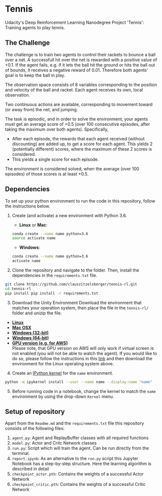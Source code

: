# Tennis
Udacity's Deep Reinforcement Learning Nanodegree Project 'Tennis': Training agents
to play tennis.

## The Challenge
The challenge is to train two agents to control their rackets to bounce a ball over a net. 
A successfull hit over the net is rewarded with a positive value of +0.1. 
If the agent fails, e.g. if it lets the ball hit the ground or hits the ball out of bounds, it receives a negative reward of 0.01.
Therefore both agents' goal is to keep the ball in play.  

The observation space consists of 8 variables corresponding to the position and velocity of the ball and racket. 
Each agent receives its own, local observation.  

Two continuous actions are available, corresponding to movement toward (or away from) the net, and jumping.

The task is episodic, and in order to solve the environment, your agents must get an average score of +0.5 (over 100 consecutive episodes, after taking the maximum over both agents). 
Specifically,


- After each episode, the rewards that each agent received (without discounting) are added up, to get a score for each agent. This yields 2 (potentially different) scores, where the maximum of these 2 scores is considered.
- This yields a single score for each episode.

The environment is considered solved, when the average (over 100 episodes) of those scores is at least +0.5.

## Dependencies

To set up your python environment to run the code in this repository, follow the instructions below.

1. Create (and activate) a new environment with Python 3.6.

	- __Linux__ or __Mac__: 
	```bash
	conda create --name name python=3.6
	source activate name
	```
	- __Windows__: 
	```bash
	conda create --name name python=3.6 
	activate name
	```

2. Clone the repository and navigate to the folder.  Then, install the dependencies in the `requirements.txt` file.
```bash
git clone https://github.com/clauszitzelsberger/tennis-rl.git
cd tennis-rl
pip install pip install -r requirements.txt
```

3. Download the Unity Environment
Download the environment that matches your operation system, then place the file in the `tennis-rl/` folder and unizip the file.  

- [__Linux__](https://s3-us-west-1.amazonaws.com/udacity-drlnd/P3/Tennis/Tennis_Linux.zip)
- [__Mac OSX__](https://s3-us-west-1.amazonaws.com/udacity-drlnd/P3/Tennis/Tennis.app.zip)
- [__Windows (32-bit)__](https://s3-us-west-1.amazonaws.com/udacity-drlnd/P3/Tennis/Tennis_Windows_x86.zip)
- [__Windows (64-bit)__](https://s3-us-west-1.amazonaws.com/udacity-drlnd/P3/Tennis/Tennis_Windows_x86_64.zip)  
- [__GPU version (e.g. for AWS)__](https://s3-us-west-1.amazonaws.com/udacity-drlnd/P3/Tennis/Tennis_Linux_NoVis.zip)  
Please note, that GPU version on AWS will only work if virtual screen is not enabled (you will not be able to watch the agent). 
If you would like to do so, please follow the instructions in this [link](https://github.com/Unity-Technologies/ml-agents/blob/master/docs/Training-on-Amazon-Web-Service.md)
and then download the environment for the Linux operating system above.  
	
4. Create an [IPython kernel](http://ipython.readthedocs.io/en/stable/install/kernel_install.html) for the `name` environment.  
```bash
python -m ipykernel install --user --name name --display-name "name"
````

5. Before running code in a notebook, change the kernel to match the `name` environment by using the drop-down `Kernel` menu. 
  
## Setup of repository
Apart from the `Readme.md` and the `requirements.txt` file this repository consists of the following files:

1. `agent.py`: Agent and ReplayBuffer classes with all required functions
2. `model.py`: Actor and Critc Network classes
3. `run.py`: Script which will train the agent. Can be run directly from the terminal.
4. `report.ipynb`: As an alternative to the `run.py` script this Jupyter Notebook has a step-by-step structure. Here the learning algorithm is described in detail
5. `checkpoint_actor.pth`: Contains the weights of a successful Actor Network
6. `checkpoint_critic.pth`: Contains the weights of a successful Critic Network